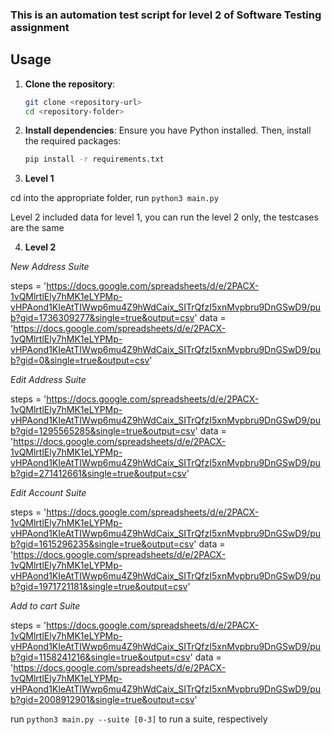 ### This is an automation test script for level 2 of Software Testing assignment ###

## Usage

1. **Clone the repository**:
   ```bash
   git clone <repository-url>
   cd <repository-folder>
   ```

2. **Install dependencies**:
   Ensure you have Python installed. Then, install the required packages:
   ```bash
   pip install -r requirements.txt
   ```
3. **Level 1**

cd into the appropriate folder, run ```python3 main.py```

Level 2 included data for level 1, you can run the level 2 only, the testcases are the same

4. **Level 2**

*New Address Suite*

steps = 'https://docs.google.com/spreadsheets/d/e/2PACX-1vQMlrtlEly7hMK1eLYPMp-vHPAond1KIeAtTIWwp6mu4Z9hWdCaix_SITrQfzI5xnMvpbru9DnGSwD9/pub?gid=1736309277&single=true&output=csv'
data = 'https://docs.google.com/spreadsheets/d/e/2PACX-1vQMlrtlEly7hMK1eLYPMp-vHPAond1KIeAtTIWwp6mu4Z9hWdCaix_SITrQfzI5xnMvpbru9DnGSwD9/pub?gid=0&single=true&output=csv'

*Edit Address Suite*

steps = 'https://docs.google.com/spreadsheets/d/e/2PACX-1vQMlrtlEly7hMK1eLYPMp-vHPAond1KIeAtTIWwp6mu4Z9hWdCaix_SITrQfzI5xnMvpbru9DnGSwD9/pub?gid=1295565285&single=true&output=csv'
data = 'https://docs.google.com/spreadsheets/d/e/2PACX-1vQMlrtlEly7hMK1eLYPMp-vHPAond1KIeAtTIWwp6mu4Z9hWdCaix_SITrQfzI5xnMvpbru9DnGSwD9/pub?gid=271412661&single=true&output=csv'

*Edit Account Suite*

steps = 'https://docs.google.com/spreadsheets/d/e/2PACX-1vQMlrtlEly7hMK1eLYPMp-vHPAond1KIeAtTIWwp6mu4Z9hWdCaix_SITrQfzI5xnMvpbru9DnGSwD9/pub?gid=1615296235&single=true&output=csv'
data = 'https://docs.google.com/spreadsheets/d/e/2PACX-1vQMlrtlEly7hMK1eLYPMp-vHPAond1KIeAtTIWwp6mu4Z9hWdCaix_SITrQfzI5xnMvpbru9DnGSwD9/pub?gid=1971721181&single=true&output=csv'

*Add to cart Suite*

steps = 'https://docs.google.com/spreadsheets/d/e/2PACX-1vQMlrtlEly7hMK1eLYPMp-vHPAond1KIeAtTIWwp6mu4Z9hWdCaix_SITrQfzI5xnMvpbru9DnGSwD9/pub?gid=1158241216&single=true&output=csv'
data = 'https://docs.google.com/spreadsheets/d/e/2PACX-1vQMlrtlEly7hMK1eLYPMp-vHPAond1KIeAtTIWwp6mu4Z9hWdCaix_SITrQfzI5xnMvpbru9DnGSwD9/pub?gid=2008912901&single=true&output=csv'

run ```python3 main.py --suite [0-3]``` to run a suite, respectively
